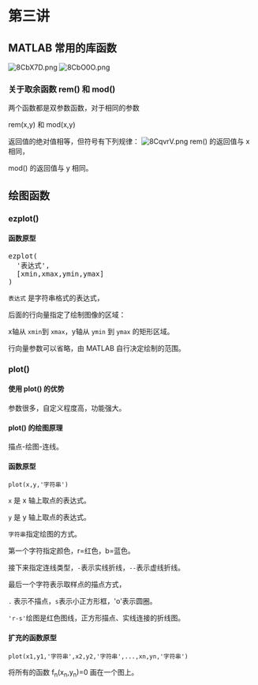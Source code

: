 # 第三讲
## MATLAB 常用的库函数
![8CbX7D.png](https://s2.ax1x.com/2020/03/10/8CbX7D.png)
![8CbO0O.png](https://s2.ax1x.com/2020/03/10/8CbO0O.png)

### 关于取余函数 rem() 和 mod()
两个函数都是双参数函数，对于相同的参数

rem(x,y) 和 mod(x,y)

返回值的绝对值相等，但符号有下列规律：
![8CqvrV.png](https://s2.ax1x.com/2020/03/10/8CqvrV.png)
rem() 的返回值与 x 相同，

mod() 的返回值与 y 相同。

## 绘图函数
### ezplot()
#### 函数原型
<pre>ezplot(
  '表达式',
  [xmin,xmax,ymin,ymax]
)</pre>
`表达式` 是字符串格式的表达式，

后面的行向量指定了绘制图像的区域：

x轴从 `xmin`到 `xmax`，y轴从 `ymin` 到 `ymax` 的矩形区域。

行向量参数可以省略，由 MATLAB 自行决定绘制的范围。

### plot()
#### 使用 plot() 的优势
参数很多，自定义程度高，功能强大。
#### plot() 的绘图原理
描点-绘图-连线。
#### 函数原型
`plot(x,y,'字符串')`

`x` 是 x 轴上取点的表达式。

`y` 是 y 轴上取点的表达式。

`字符串`指定绘图的方式。

第一个字符指定颜色，r=红色，b=蓝色。

接下来指定连线类型，`-`表示实线折线，`--`表示虚线折线。

最后一个字符表示取样点的描点方式，

`.` 表示不描点，`s`表示小正方形框，'o'表示圆圈。

`'r-s'`绘图是红色图线，正方形描点、实线连接的折线图。

#### 扩充的函数原型
`plot(x1,y1,'字符串',x2,y2,'字符串',...,xn,yn,'字符串')`

将所有的函数 f<sub>n</sub>(x<sub>n</sub>,y<sub>n</sub>)=0 画在一个图上。
